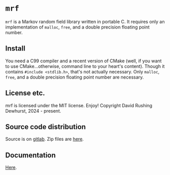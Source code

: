 # `mrf`

`mrf` is a Markov random field library written in portable C. 
It requires only an implementation of `malloc`, `free`, and a double precision floating point number.

## Install
You need a C99 compiler and a recent version of CMake (well, if you want to use CMake...otherwise, command line to your heart's content).
Though it contains `#include <stdlib.h>`, that's not actually necessary.
Only `malloc`, `free`, and a double precision floating point number are necessary.

## License etc.
mrf is licensed under the MIT license. Enjoy! Copyright David Rushing Dewhurst, 2024 - present.

## Source code distribution
Source is on [gitlab](https://gitlab.com/drdewhurst/libmrf).
Zip files are [here](./distros/).

## Documentation
[Here](./docs/).